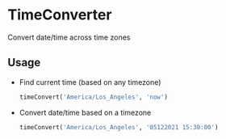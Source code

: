 # TimeConverter
Convert date/time across time zones

## Usage

- Find current time (based on any timezone)

  ```py  
  timeConvert('America/Los_Angeles', 'now')
  ```
  
- Convert date/time based on a timezone

  ```py
  timeConvert('America/Los_Angeles', '05122021 15:30:00')
  ```

